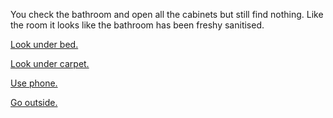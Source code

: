 You check the bathroom and open all the cabinets but still find nothing. Like the room it looks like the bathroom has been freshy sanitised.

[Look under bed.](../look-under-bed/look-under-bed.md)

[Look under carpet.](../under-carpet/under-carpet.md)

[Use phone.](../use-phone/use-phone.md)

[Go outside.](../../explore-outside/outside.md)